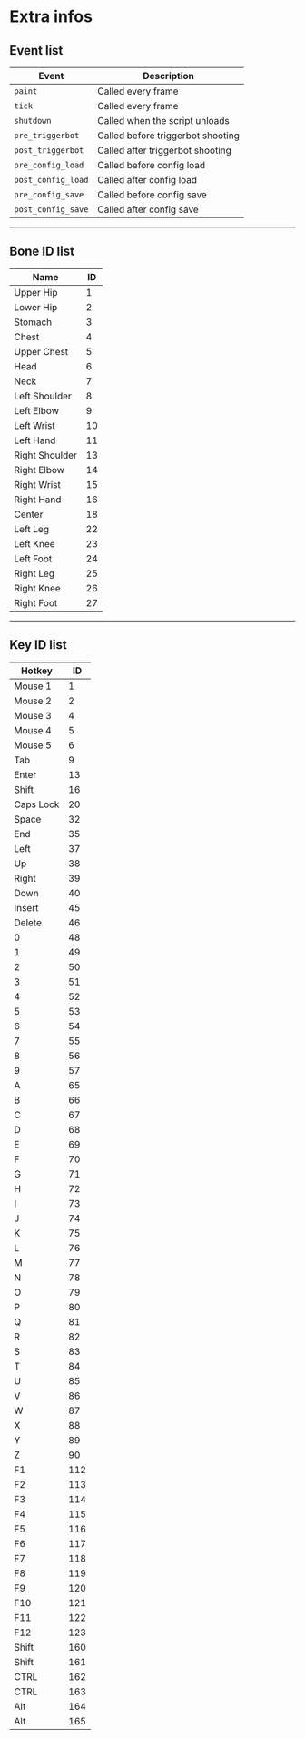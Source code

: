 # Extra infos

## Event list

| Event              | Description                       |
| ------------------ | --------------------------------- |
| `paint`            | Called every frame                |
| `tick`             | Called every frame                |
| `shutdown`         | Called when the script unloads    |
| `pre_triggerbot`   | Called before triggerbot shooting |
| `post_triggerbot`  | Called after triggerbot shooting  |
| `pre_config_load`  | Called before config load         |
| `post_config_load` | Called after config load          |
| `pre_config_save`  | Called before config save         |
| `post_config_save` | Called after config save          |

***

## Bone ID list

| Name           | ID |
| -------------- | -- |
| Upper Hip      | 1  |
| Lower Hip      | 2  |
| Stomach        | 3  |
| Chest          | 4  |
| Upper Chest    | 5  |
| Head           | 6  |
| Neck           | 7  |
| Left Shoulder  | 8  |
| Left Elbow     | 9  |
| Left Wrist     | 10 |
| Left Hand      | 11 |
| Right Shoulder | 13 |
| Right Elbow    | 14 |
| Right Wrist    | 15 |
| Right Hand     | 16 |
| Center         | 18 |
| Left Leg       | 22 |
| Left Knee      | 23 |
| Left Foot      | 24 |
| Right Leg      | 25 |
| Right Knee     | 26 |
| Right Foot     | 27 |

***

## Key ID list

| Hotkey    | ID  |
| --------- | --- |
| Mouse 1   | 1   |
| Mouse 2   | 2   |
| Mouse 3   | 4   |
| Mouse 4   | 5   |
| Mouse 5   | 6   |
| Tab       | 9   |
| Enter     | 13  |
| Shift     | 16  |
| Caps Lock | 20  |
| Space     | 32  |
| End       | 35  |
| Left      | 37  |
| Up        | 38  |
| Right     | 39  |
| Down      | 40  |
| Insert    | 45  |
| Delete    | 46  |
| 0         | 48  |
| 1         | 49  |
| 2         | 50  |
| 3         | 51  |
| 4         | 52  |
| 5         | 53  |
| 6         | 54  |
| 7         | 55  |
| 8         | 56  |
| 9         | 57  |
| A         | 65  |
| B         | 66  |
| C         | 67  |
| D         | 68  |
| E         | 69  |
| F         | 70  |
| G         | 71  |
| H         | 72  |
| I         | 73  |
| J         | 74  |
| K         | 75  |
| L         | 76  |
| M         | 77  |
| N         | 78  |
| O         | 79  |
| P         | 80  |
| Q         | 81  |
| R         | 82  |
| S         | 83  |
| T         | 84  |
| U         | 85  |
| V         | 86  |
| W         | 87  |
| X         | 88  |
| Y         | 89  |
| Z         | 90  |
| F1        | 112 |
| F2        | 113 |
| F3        | 114 |
| F4        | 115 |
| F5        | 116 |
| F6        | 117 |
| F7        | 118 |
| F8        | 119 |
| F9        | 120 |
| F10       | 121 |
| F11       | 122 |
| F12       | 123 |
| Shift     | 160 |
| Shift     | 161 |
| CTRL      | 162 |
| CTRL      | 163 |
| Alt       | 164 |
| Alt       | 165 |


